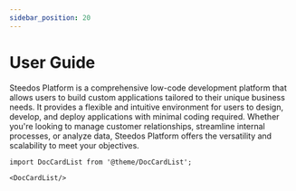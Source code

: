```yaml
---
sidebar_position: 20
---
```


# User Guide

Steedos Platform is a comprehensive low-code development platform that allows users to build custom applications tailored to their unique business needs. It provides a flexible and intuitive environment for users to design, develop, and deploy applications with minimal coding required. Whether you're looking to manage customer relationships, streamline internal processes, or analyze data, Steedos Platform offers the versatility and scalability to meet your objectives.

```mdx-code-block
import DocCardList from '@theme/DocCardList';

<DocCardList/>
```
